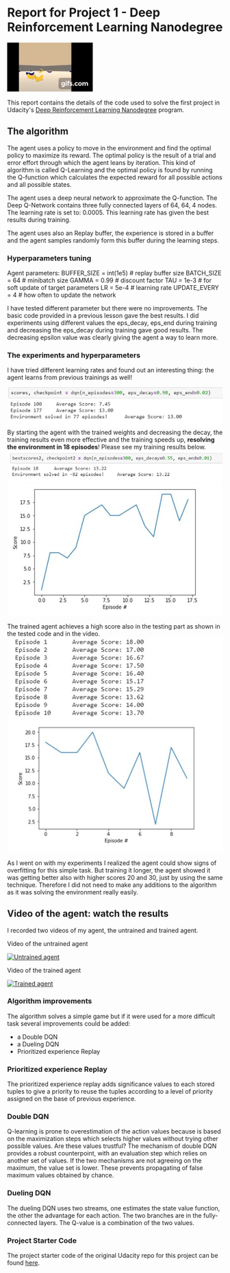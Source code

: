 [//]: # (Image References)
[image1]: assets/TrainedAgent.gif
[image2]: assets/scores1.jpg
[image3]: assets/bestscores.jpg
[image4]: assets/graph_scores.jpg
[image5]: assets/graph_testresults.jpg

# Report for Project 1 - Deep Reinforcement Learning Nanodegree

![Trained Agents][image1]

This report contains the details of the code used to solve the first project in Udacity's [Deep Reinforcement Learning Nanodegree](https://www.udacity.com/course/deep-reinforcement-learning-nanodegree--nd893) program.  


## The algorithm

 The agent uses a policy to move in the environment and find the optimal policy to maximize its reward. The optimal policy is the result of a trial and error effort through which the agent leans by iteration. This kind of algorithm is called Q-Learning and the optimal policy is found by running the Q-function which calculates the expected reward for all possible actions and all possible states.

 The agent uses a deep neural network to approximate the Q-function. The Deep Q-Network contains three fully connected layers of 64, 64, 4 nodes. The learning rate is set to: 0.0005. This learning rate has given the best results during training.

 The agent uses also an Replay buffer, the experience is stored in a buffer and the agent samples randomly form this buffer during the learning steps.
 
### Hyperparameters tuning

Agent parameters:
BUFFER_SIZE = int(1e5)  # replay buffer size
BATCH_SIZE = 64         # minibatch size
GAMMA = 0.99            # discount factor
TAU = 1e-3              # for soft update of target parameters
LR = 5e-4               # learning rate 
UPDATE_EVERY = 4        # how often to update the network

I have tested different parameter but there were no improvements. The basic code provided in a previous lesson gave the best results. I did experiments using different values the eps_decay, eps_end during training and decreasing the eps_decay during training gave good results. The decreasing epsilon value was clearly giving the agent a way to learn more.

### The experiments and hyperparameters

 I have tried different learning rates and found out an interesting thing:
 the agent learns from previous trainings as well! 
 
![First training results][image2]
By starting the agent with the trained weights and decreasing the decay, the training results even more effective and the training speeds up, **resolving the environment in 18 episodes**! Please see my training results below.
![Best training][image3]
![Training graph][image4]

 The trained agent achieves a high score also in the testing part as shown in the tested code and in the video.
![Training test results][image5]

As I went on with my experiments I realized the agent could show signs of overfitting for this simple task. But training it longer, the agent showed it was getting better also with higher scores 20 and 30, just by using the same technique.
Therefore I did not need to make any additions to the algorithm as it was solving the environment really easily.

## Video of the agent: watch the results
I recorded two videos of my agent, the untrained and trained agent.

Video of the untrained agent

[![Untrained agent](http://i3.ytimg.com/vi/rup91bcHyXY/hqdefault.jpg)](https://youtu.be/rup91bcHyXY)

Video of the trained agent

[![Trained agent](http://i3.ytimg.com/vi/UVtsaJRsFxc/hqdefault.jpg)](https://youtu.be/UVtsaJRsFxc)



### Algorithm improvements

The algorithm solves a simple game but if it were used for a more difficult task several improvements could be added:
 - a Double DQN
 - a Dueling DQN
 - Prioritized experience Replay

### Prioritized experience Replay

The prioritized experience replay adds significance values to each stored tuples to give a priority to reuse the tuples according to a level of priority assigned on the base of previous experience.

### Double DQN

Q-learning is prone to overestimation of the action values because is based on the maximization steps which selects higher values without trying other possible values. Are these values trustful? The mechanism of double DQN provides a robust counterpoint, with an evaluation step which relies on another set of values. If the two mechanisms are not agreeing on the maximum, the value set is lower. These prevents propagating of false maximum values obtained by chance.

### Dueling DQN

The dueling DQN uses two streams, one estimates the state value function, the other the advantage for each action. The two branches are in the fully-connected layers. The Q-value is a combination of the two values.

### Project Starter Code
The project starter code of the original Udacity repo for this project can be found [here](https://github.com/udacity/deep-reinforcement-learning/tree/master/p1_navigation).



